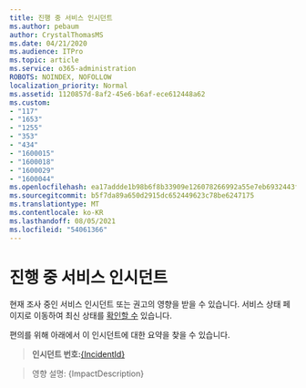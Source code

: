 ```yaml
---
title: 진행 중 서비스 인시던트
ms.author: pebaum
author: CrystalThomasMS
ms.date: 04/21/2020
ms.audience: ITPro
ms.topic: article
ms.service: o365-administration
ROBOTS: NOINDEX, NOFOLLOW
localization_priority: Normal
ms.assetid: 1120857d-8af2-45e6-b6af-ece612448a62
ms.custom:
- "117"
- "1653"
- "1255"
- "353"
- "434"
- "1600015"
- "1600018"
- "1600029"
- "1600044"
ms.openlocfilehash: ea17addde1b98b6f8b33909e126078266992a55e7eb6932443fc8f9d213c04a5
ms.sourcegitcommit: b5f7da89a650d2915dc652449623c78be6247175
ms.translationtype: MT
ms.contentlocale: ko-KR
ms.lasthandoff: 08/05/2021
ms.locfileid: "54061366"
---
```

# <a name="service-incident-in-progress"></a>진행 중 서비스 인시던트

현재 조사 중인 서비스 인시던트 또는 권고의 영향을 받을 수 있습니다. 서비스 상태 페이지로 이동하여 최신 상태를 [확인할 수](https://admin.microsoft.com/adminportal/home#/servicehealth) 있습니다.
  
편의를 위해 아래에서 이 인시던트에 대한 요약을 찾을 수 있습니다.
  
> **인시던트 번호:**[{IncidentId}](https://admin.microsoft.com/adminportal/home#/servicehealth)
    
> 영향 설명: {ImpactDescription}
